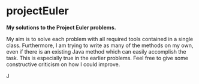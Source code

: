 # projectEuler

<b>My solutions to the Project Euler problems.</b> 

My aim is to solve each problem with all required tools contained in a single class. Furthermore, I am trying to write as many of the methods on my own, even if there is an existing Java method which can easily accomplish the task. This is especially true in the earlier problems. Feel free to give some constructive criticism on how I could improve.

J
